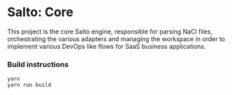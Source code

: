 # Salto: Core
This project is the core Salto engine, responsible for parsing NaCl files, orchestrating the various adapters and managing the workspace in order to implement various DevOps like flows for SaaS business applications.

### Build instructions

```
yarn
yarn run build
```
